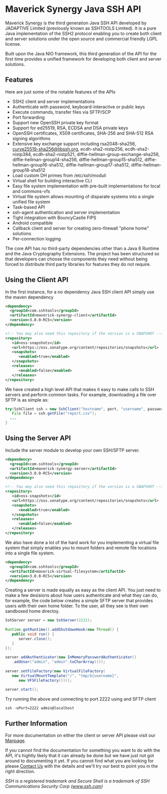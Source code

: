 # Maverick Synergy Java SSH API
Maverick Synergy is the third generation Java SSH API developed by JADAPTIVE Limited (previously known as SSHTOOLS Limited). It is a pure Java implementation of the SSH2 protocol enabling you to create both client and server solutions under the open source and commercial friendly LGPL license.

Built upon the Java NIO framework, this third generation of the API for the first time provides a unified framework for developing both client and server solutions.

## Features
Here are just some of the notable features of the APIs

- SSH2 client and server implementations
- Authenticate with password, keyboard-interactive or public keys
- Execute commands, transfer files via SFTP/SCP
- Port forwarding
- Support new OpenSSH private key format
- Support for ed25519, RSA, ECDSA and DSA private keys
- OpenSSH certificates, X509 certificates, SHA-256 and SHA-512 RSA signing algorithms
- Extensive key exchange support including rsa2048-sha256, curve25519-sha256@libssh.org, ecdh-sha2-nistp256, ecdh-sha2-nistp384, ecdh-sha2-nistp521, diffie-hellman-group-exchange-sha256, diffie-hellman-group14-sha256, diffie-hellman-group15-sha512, diffie-hellman-group16-sha512, diffie-hellman-group17-sha512, diffie-hellman-group18-sha512
- Load custom DH primes from /etc/ssh/moduli
- Virtual shell for building interactive CLI
- Easy file system implementation with pre-built implementations for local and commons-vfs
- Virtual file system allows mounting of disparate systems into a single unified file system
- Task-based API
- ssh-agent authentication and server implementation
- Tight integration with BouncyCastle FIPS
- Android compatible
- Callback client and server for creating zero-firewall "phone home" solutions
- Per-connection logging

The core API has no third-party dependencies other than a Java 8 Runtime and the Java Cryptography Extensions. The project has been structured so that developers can choose the components they need without being forced to distribute third party libraries for features they do not require.

## Using the Client API
In the first instance, for a no dependency Java SSH client API simply use the maven dependency
```xml
<dependency>
  <groupId>com.sshtools</groupId>
  <artifactId>maverick-synergy-client</artifactId>
  <version>3.0.0-RC5</version>
</dependency>

<!-- You may also need this repository if the version is a SNAPSHOT -->
<repository>
   <id>oss-snapshots</id>
   <url>https://oss.sonatype.org/content/repositories/snapshots</url>
   <snapshots>
      <enabled>true</enabled>
   </snapshots>
   <releases>
      <enabled>false</enabled>
   </releases>
</repository>
```
We have created a high level API that makes it easy to make calls to SSH servers and perform common tasks. For example, downloading a file over SFTP is as simple as:
```java	
try(SshClient ssh = new SshClient("hostname", port, "username", password.toCharArray())) {		
   File file = ssh.getFile("report.csv");
  ...
}
```

## Using the Server API
Include the server module to develop your own SSH/SFTP server.
```xml
<dependency>
  <groupId>com.sshtools</groupId>
  <artifactId>maverick-synergy-server</artifactId>
  <version>3.0.0-RC5</version>
</dependency>

<!-- You may also need this repository if the version is a SNAPSHOT -->
<repository>
   <id>oss-snapshots</id>
   <url>https://oss.sonatype.org/content/repositories/snapshots</url>
   <snapshots>
      <enabled>true</enabled>
   </snapshots>
   <releases>
      <enabled>false</enabled>
   </releases>
</repository>
```
We also have done a lot of the hard work for you implementing a virtual file system that simply enables you to mount folders and remote file locations into a single file system.
```xml
<dependency>
  <groupId>com.sshtools</groupId>
  <artifactId>maverick-virtual-filesystem</artifactId>
  <version>3.0.0-RC5</version>
</dependency>
```	
Creating a server is made equally as easy as the client API. You just need to make a few desisions about how users authenticate and what they can do, for example, the code below creates a simple SFTP server that provides users with their own home folder. To the user, all they see is their own sandboxed home directoy.

```java
SshServer server = new SshServer(2222);
		
Runtime.getRuntime().addShutdownHook(new Thread() {
   public void run() {
      server.close();
   }	
});
		
server.addAuthenticator(new InMemoryPasswordAuthenticator()
   .addUser("admin", "admin".toCharArray()));
		
server.setFileFactory(new VirtualFileFactory(
   new VirtualMountTemplate("/", "tmp/${username}", 
      new VFSFileFactory())));
		
server.start();
```
Try running the above and connecting to port 2222 using and SFTP client

	ssh -oPort=2222 admin@localhost


## Further Information
For more documentation on either the client or server API please visit our [Manpage](https://www.jadaptive.com/app/manpage/en/category/1559751/Maverick-Synergy). 

If you cannot find the documentation for something you want to do with the API, it's hightly likely that it can already be done but we have just not got around to documenting it yet. If you cannot find what you are looking for please [Contact Us](mailto:support@jadaptive.com) with the details and we'll try our best to point you in the right direction.

*SSH is a registered trademark and Secure Shell is a trademark of SSH Communications Security Corp (www.ssh.com)*
